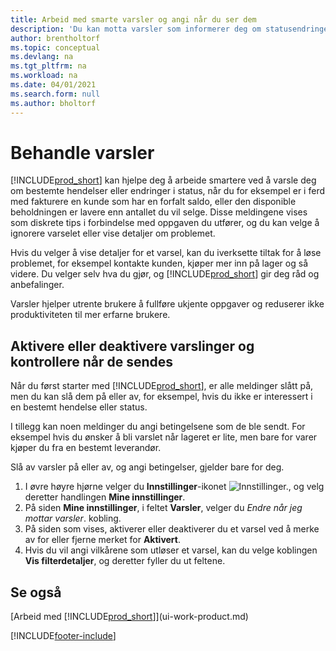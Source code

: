 ```yaml
---
title: Arbeid med smarte varsler og angi når du ser dem
description: 'Du kan motta varsler som informerer deg om statusendringer eller hendelser, for eksempel en forfalt saldo eller lav beholdning.'
author: brentholtorf
ms.topic: conceptual
ms.devlang: na
ms.tgt_pltfrm: na
ms.workload: na
ms.date: 04/01/2021
ms.search.form: null
ms.author: bholtorf
---
```

# <a name="manage-notifications"></a>Behandle varsler

[!INCLUDE[prod_short](includes/prod_short.md)] kan hjelpe deg å arbeide smartere ved å varsle deg om bestemte hendelser eller endringer i status, når du for eksempel er i ferd med fakturere en kunde som har en forfalt saldo, eller den disponible beholdningen er lavere enn antallet du vil selge. Disse meldingene vises som diskrete tips i forbindelse med oppgaven du utfører, og du kan velge å ignorere varselet eller vise detaljer om problemet.  

Hvis du velger å vise detaljer for et varsel, kan du iverksette tiltak for å løse problemet, for eksempel kontakte kunden, kjøper mer inn på lager og så videre. Du velger selv hva du gjør, og [!INCLUDE[prod_short](includes/prod_short.md)] gir deg råd og anbefalinger.  

Varsler hjelper utrente brukere å fullføre ukjente oppgaver og reduserer ikke produktiviteten til mer erfarne brukere.  

## <a name="to-turn-notifications-on-or-off-and-control-when-they-are-sent"></a>Aktivere eller deaktivere varslinger og kontrollere når de sendes

Når du først starter med [!INCLUDE[prod_short](includes/prod_short.md)], er alle meldinger slått på, men du kan slå dem på eller av, for eksempel, hvis du ikke er interessert i en bestemt hendelse eller status.  

I tillegg kan noen meldinger du angi betingelsene som de ble sendt. For eksempel hvis du ønsker å bli varslet når lageret er lite, men bare for varer kjøper du fra en bestemt leverandør.  

Slå av varsler på eller av, og angi betingelser, gjelder bare for deg.  

1. I øvre høyre hjørne velger du **Innstillinger**-ikonet ![Innstillinger.](media/ui-experience/settings_icon_small.png "Innstillinger-ikon for rollesenter"), og velg deretter handlingen **Mine innstillinger**.  
2. På siden **Mine innstillinger**, i feltet **Varsler**, velger du *Endre når jeg mottar varsler*. kobling.  
3. På siden som vises, aktiverer eller deaktiverer du et varsel ved å merke av for eller fjerne merket for **Aktivert**.  
4. Hvis du vil angi vilkårene som utløser et varsel, kan du velge koblingen **Vis filterdetaljer**, og deretter fyller du ut feltene.  

## <a name="see-also"></a>Se også

[Arbeid med [!INCLUDE[prod_short](includes/prod_short.md)]](ui-work-product.md)


[!INCLUDE[footer-include](includes/footer-banner.md)]
